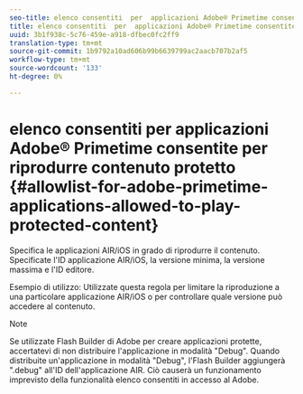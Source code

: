 ```yaml
---
seo-title: elenco consentiti  per  applicazioni Adobe® Primetime consentite per riprodurre contenuto protetto
title: elenco consentiti  per  applicazioni Adobe® Primetime consentite per riprodurre contenuto protetto
uuid: 3b1f938c-5c76-459e-a918-dfbec0fc2ff9
translation-type: tm+mt
source-git-commit: 1b9792a10ad606b99b6639799ac2aacb707b2af5
workflow-type: tm+mt
source-wordcount: '133'
ht-degree: 0%

---
```



# elenco consentiti  per  applicazioni Adobe® Primetime consentite per riprodurre contenuto protetto {#allowlist-for-adobe-primetime-applications-allowed-to-play-protected-content}

Specifica le applicazioni AIR/iOS in grado di riprodurre il contenuto. Specificate l&#39;ID applicazione AIR/iOS, la versione minima, la versione massima e l&#39;ID editore.

Esempio di utilizzo: Utilizzate questa regola per limitare la riproduzione a una particolare applicazione AIR/iOS o per controllare quale versione può accedere al contenuto.

>[!NOTE]
>
>Se utilizzate  Flash Builder di Adobe per creare applicazioni protette, accertatevi di non distribuire l&#39;applicazione in modalità &quot;Debug&quot;. Quando distribuite un&#39;applicazione in modalità &quot;Debug&quot;, l&#39;Flash Builder aggiungerà &quot;.debug&quot; all&#39;ID dell&#39;applicazione AIR. Ciò causerà un funzionamento imprevisto della funzionalità  elenco consentiti in  accesso al Adobe.

